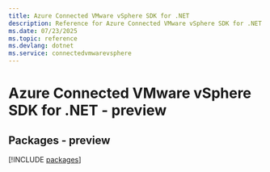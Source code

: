 ```yaml
---
title: Azure Connected VMware vSphere SDK for .NET
description: Reference for Azure Connected VMware vSphere SDK for .NET
ms.date: 07/23/2025
ms.topic: reference
ms.devlang: dotnet
ms.service: connectedvmwarevsphere
---
```

# Azure Connected VMware vSphere SDK for .NET - preview
## Packages - preview
[!INCLUDE [packages](connected-vmware-vsphere-index.md)]